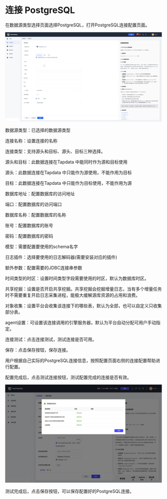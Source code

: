 # 连接 PostgreSQL

在数据源类型选择页面选择PostgreSQL，打开PostgreSQL连接配置页面。

![](../../../images/connect_postgresql_1.png)



数据源类型：已选择的数据源类型

连接名称：设置连接的名称

连接类型：支持源头和目标、源头、目标三种选择。

源头和目标：此数据连接在Tapdata 中能同时作为源和目标使用

源头：此数据连接在Tapdata 中只能作为源使用，不能作用为目标

目标：此数据连接在Tapdata 中只能作为目标使用，不能作用为源

数据库地址：配置数据库的访问地址

端口：配置数据库的访问端口

数据库名称：配置数据库的名称

账号：配置数据库的账号

密码：配置数据库的密码

模型：需要配置要使用的schema名字

日志插件：选择要使用的日志解码器(需要安装对应的插件)

额外参数：配置需要的JDBC连接串参数

时间类型的时区：设置时间类型字段需要使用的时区，默认为数据库时区。

共享挖掘：设置是否开启共享挖掘。共享挖掘会挖掘增量日志，当有多个增量任务时不需要重复开启日志采集进程，能极大缓解源库资源的占用和浪费。

对象收集：设置平台会收集该连接下的哪些表，默认为全部，也可以自定义只收集部分表。

agent设置：可设置该连接调用的引擎服务器，默认为平台自动分配可用户手动指定。

连接测试：点击连接测试，测试连接是否可用。

保存：点击保存按钮，保存连接。

用户根据自己实际的PostgreSQL连接信息，按照配置页面右侧的连接配置帮助进行配置。



配置完成后，点击测试连接按钮，测试配置完成的连接是否有效。

![](../../../images/connect_postgresql_2.png)

测试完成后，点击保存按钮，可以保存配置好的PostgreSQL连接。